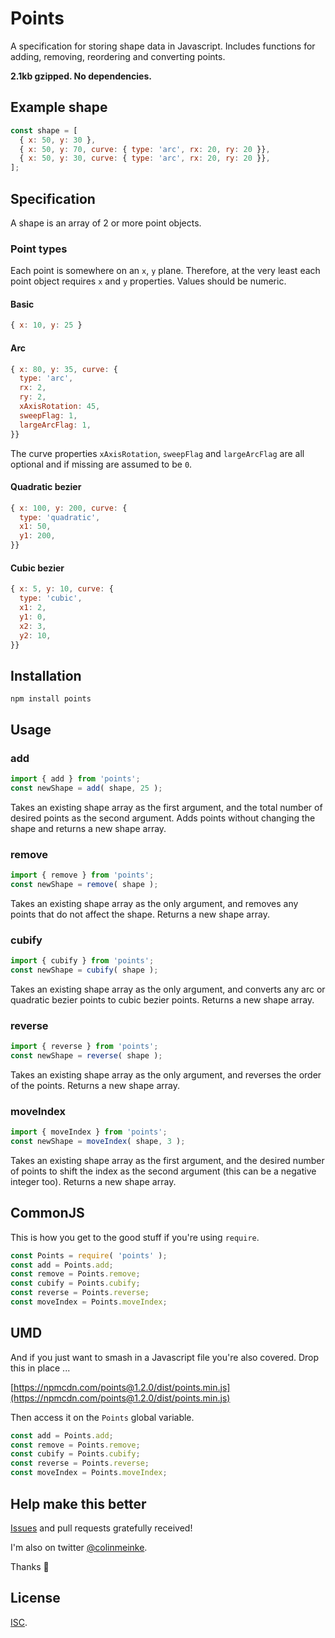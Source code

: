 # Points

A specification for storing shape data in Javascript. Includes
functions for adding, removing, reordering and converting
points.

**2.1kb gzipped. No dependencies.**

## Example shape

```js
const shape = [
  { x: 50, y: 30 },
  { x: 50, y: 70, curve: { type: 'arc', rx: 20, ry: 20 }},
  { x: 50, y: 30, curve: { type: 'arc', rx: 20, ry: 20 }},
];
```

## Specification

A shape is an array of 2 or more point objects.

### Point types

Each point is somewhere on an `x`, `y` plane. Therefore, at
the very least each point object requires `x` and `y`
properties. Values should be numeric.

#### Basic

```js
{ x: 10, y: 25 }
```

#### Arc

```js
{ x: 80, y: 35, curve: {
  type: 'arc',
  rx: 2,
  ry: 2,
  xAxisRotation: 45,
  sweepFlag: 1,
  largeArcFlag: 1,
}}
```

The curve properties `xAxisRotation`, `sweepFlag` and
`largeArcFlag` are all optional and if missing are assumed to
be `0`.

#### Quadratic bezier

```js
{ x: 100, y: 200, curve: {
  type: 'quadratic',
  x1: 50,
  y1: 200,
}}
```

#### Cubic bezier

```js
{ x: 5, y: 10, curve: {
  type: 'cubic',
  x1: 2,
  y1: 0,
  x2: 3,
  y2: 10,
}}
```

## Installation

```
npm install points
```

## Usage

### add

```js
import { add } from 'points';
const newShape = add( shape, 25 );
```

Takes an existing shape array as the first argument, and the
total number of desired points as the second argument. Adds
points without changing the shape and returns a new shape
array.

### remove

```js
import { remove } from 'points';
const newShape = remove( shape );
```

Takes an existing shape array as the only argument, and
removes any points that do not affect the shape. Returns a
new shape array.

### cubify

```js
import { cubify } from 'points';
const newShape = cubify( shape );
```

Takes an existing shape array as the only argument, and
converts any arc or quadratic bezier points to cubic bezier
points. Returns a new shape array.

### reverse

```js
import { reverse } from 'points';
const newShape = reverse( shape );
```

Takes an existing shape array as the only argument, and
reverses the order of the points. Returns a new shape array.

### moveIndex

```js
import { moveIndex } from 'points';
const newShape = moveIndex( shape, 3 );
```

Takes an existing shape array as the first argument, and the
desired number of points to shift the index as the second
argument (this can be a negative integer too). Returns a new
shape array.

## CommonJS

This is how you get to the good stuff if you're using
`require`.

```js
const Points = require( 'points' );
const add = Points.add;
const remove = Points.remove;
const cubify = Points.cubify;
const reverse = Points.reverse;
const moveIndex = Points.moveIndex;
```

## UMD

And if you just want to smash in a Javascript file you're
also covered. Drop this in place ...

[https://npmcdn.com/points@1.2.0/dist/points.min.js](https://npmcdn.com/points@1.2.0/dist/points.min.js)

Then access it on the `Points` global variable.

```js
const add = Points.add;
const remove = Points.remove;
const cubify = Points.cubify;
const reverse = Points.reverse;
const moveIndex = Points.moveIndex;
```

## Help make this better

[Issues](https://github.com/colinmeinke/points/issues/new)
and pull requests gratefully received!

I'm also on twitter [@colinmeinke](https://twitter.com/colinmeinke).

Thanks :star2:

## License

[ISC](./LICENSE.md).
